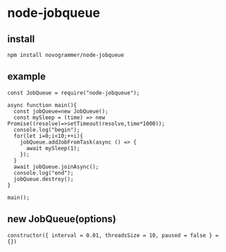# node-jobqueue

## install

`npm install novogrammer/node-jobqueue`

## example
```
const JobQueue = require("node-jobqueue");

async function main(){
  const jobQueue=new JobQueue();
  const mySleep = (time) => new Promise((resolve)=>setTimeout(resolve,time*1000));
  console.log("begin");
  for(let i=0;i<10;++i){
    jobQueue.addJobFromTask(async () => {
      await mySleep(1);
    });
  }
  await jobQueue.joinAsync();
  console.log("end");
  jobQueue.destroy();
}

main();
```

## new JobQueue(options)
```
constructor({ interval = 0.01, threadsSize = 10, paused = false } = {})
```


